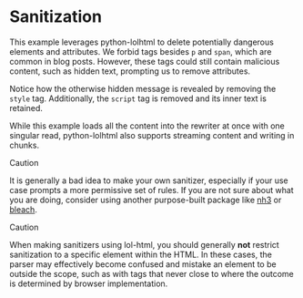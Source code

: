Sanitization
=================

This example leverages python-lolhtml to delete potentially dangerous elements and attributes. We forbid tags besides 
`p` and `span`, which are common in blog posts. However, these tags could still contain malicious content, such as 
hidden text, prompting us to remove attributes.

Notice how the otherwise hidden message is revealed by removing the `style` tag. Additionally, the `script` tag is 
removed and its inner text is retained.

While this example loads all the content into the rewriter at once with one singular read, python-lolhtml also supports
streaming content and writing in chunks.

> [!CAUTION]
> It is generally a bad idea to make your own sanitizer, especially if your use case prompts a more permissive set of 
> rules. If you are not sure about what you are doing, consider using another purpose-built package like 
> [nh3](https://pypi.org/project/nh3/) or [bleach](https://pypi.org/project/bleach/).

> [!CAUTION]
> When making sanitizers using lol-html, you should generally **not** restrict sanitization to a specific element within
> the HTML. In these cases, the parser may effectively become confused and mistake an element to be outside the scope, 
> such as with tags that never close to where the outcome is determined by browser implementation.